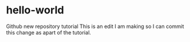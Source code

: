 # hello-world
Github new repository tutorial
  This is an edit I am making so I can commit this change as apart of the tutorial. 

